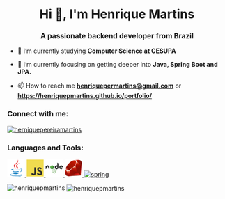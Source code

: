 <h1 align="center">Hi 👋, I'm Henrique Martins</h1>
<h3 align="center">A passionate backend developer from Brazil</h3>

- 🔭 I’m currently studying **Computer Science at CESUPA**

- 🌱 I’m currently focusing on getting deeper into **Java, Spring Boot and JPA.**

- 📫 How to reach me **henriquepermartins@gmail.com** or **https://henriquepmartins.github.io/portfolio/**

<h3 align="left">Connect with me:</h3>
<p align="left">
<a href="https://linkedin.com/in/herniquepereiramartins" target="blank"><img align="center" src="https://raw.githubusercontent.com/rahuldkjain/github-profile-readme-generator/master/src/images/icons/Social/linked-in-alt.svg" alt="herniquepereiramartins" height="30" width="40" /></a>
</p>

<h3 align="left">Languages and Tools:</h3>
<p align="left"> <a href="https://www.java.com" target="_blank" rel="noreferrer"> <img src="https://raw.githubusercontent.com/devicons/devicon/master/icons/java/java-original.svg" alt="java" width="40" height="40"/> </a> <a href="https://developer.mozilla.org/en-US/docs/Web/JavaScript" target="_blank" rel="noreferrer"> <img src="https://raw.githubusercontent.com/devicons/devicon/master/icons/javascript/javascript-original.svg" alt="javascript" width="40" height="40"/> </a> <a href="https://nodejs.org" target="_blank" rel="noreferrer"> <img src="https://raw.githubusercontent.com/devicons/devicon/master/icons/nodejs/nodejs-original-wordmark.svg" alt="nodejs" width="40" height="40"/> </a> <a href="https://www.ruby-lang.org/en/" target="_blank" rel="noreferrer"> <img src="https://raw.githubusercontent.com/devicons/devicon/master/icons/ruby/ruby-original.svg" alt="ruby" width="40" height="40"/> </a> <a href="https://spring.io/" target="_blank" rel="noreferrer"> <img src="https://www.vectorlogo.zone/logos/springio/springio-icon.svg" alt="spring" width="40" height="40"/> </a> </p>

<p><img align="left" src="https://github-readme-stats.vercel.app/api/top-langs?username=henriquepmartins&show_icons=true&locale=en&layout=compact" alt="henriquepmartins" /></p>

<p>&nbsp;<img align="center" src="https://github-readme-stats.vercel.app/api?username=henriquepmartins&show_icons=true&locale=en" alt="henriquepmartins" /></p>
